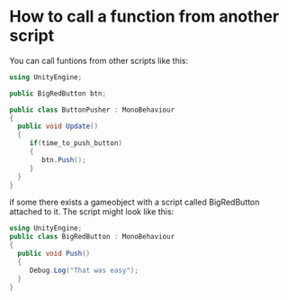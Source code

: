 # How to call a function from another script

You can call funtions from other scripts like this:

```c#
using UnityEngine;

public BigRedButton btn;

public class ButtonPusher : MonoBehaviour
{
  public void Update()
  {
     if(time_to_push_button)
     { 
        btn.Push();
     }
  }
}
```

if some there exists a gameobject with a script called BigRedButton attached to it. The script might look like this:

```c#
using UnityEngine;
public class BigRedButton : MonoBehaviour
{
  public void Push()
  {
     Debug.Log("That was easy");
  }
}
```

